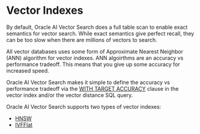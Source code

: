 # Vector Indexes

By default, Oracle AI Vector Search does a full table scan to enable exact semantics for vector search.
While exact semantics give perfect recall, they can be too slow when there are millions of vectors to search.

All vector databases uses some form of Approximate Nearest Neighbor (ANN) algorithm for vector indexes.
ANN algoirthms are an accuracy vs performance tradeoff.  This means that you give up some accuracy for increased speed.

Oracle AI Vector Search makes it simple to define the accuracy vs performance tradeoff via the [WITH TARGET ACCURACY](With%20Target%20Accuracy.md) clause in the vector index and/or the vector distance SQL query.

Oracle AI Vector Search supports two types of vector indexes:
- [HNSW](HNSW%20Indexes.md)
- [IVFFlat](IVFFlat%20Indexes.md)

  
